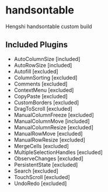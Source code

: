 # handsontable
Hengshi handsontable custom build

## Included Plugins

-  AutoColumnSize [included]
-  AutoRowSize [included]
-  Autofill [excluded]
-  ColumnSorting [excluded]
-  Comments [excluded]
-  ContextMenu [excluded]
-  CopyPaste [excluded]
-  CustomBorders [excluded]
-  DragToScroll [excluded]
-  ManualColumnFreeze [excluded]
-  ManualColumnMove [included]
-  ManualColumnResize [excluded]
-  ManualRowMove [excluded]
-  ManualRowResize [excluded]
-  MergeCells [excluded]
-  MultipleSelectionHandles [excluded]
-  ObserveChanges [excluded]
-  PersistentState [excluded]
-  Search [excluded]
-  TouchScroll [excluded]
-  UndoRedo [excluded]
